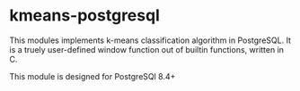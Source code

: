 kmeans-postgresql
=================

This modules implements k-means classification algorithm in
PostgreSQL. It is a truely user-defined window function out of
builtin functions, written in C.

This module is designed for PostgreSQl 8.4+

